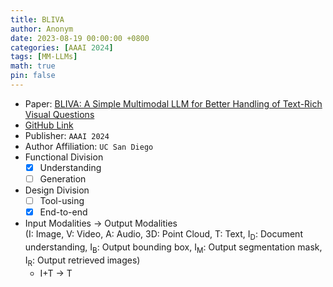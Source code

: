 ```yaml
---
title: BLIVA
author: Anonym
date: 2023-08-19 00:00:00 +0800
categories: [AAAI 2024]
tags: [MM-LLMs]
math: true
pin: false
---
```


- Paper: [BLIVA: A Simple Multimodal LLM for Better Handling of Text-Rich Visual Questions](https://arxiv.org/abs/2308.09936)
- [GitHub Link](https://github.com/mlpc-ucsd/BLIVA)
- Publisher: `AAAI 2024`
- Author Affiliation: `UC San Diego`
- Functional Division
  + [x] Understanding
  + [ ] Generation
- Design Division
  + [ ] Tool-using
  + [x] End-to-end
- Input Modalities $\rightarrow$ Output Modalities <br />(I: Image, V: Video, A: Audio, 3D: Point Cloud, T: Text, I<sub>D</sub>: Document understanding, I<sub>B</sub>: Output bounding box, I<sub>M</sub>: Output segmentation mask, I<sub>R</sub>: Output retrieved images)
  + I+T $\rightarrow$ T
